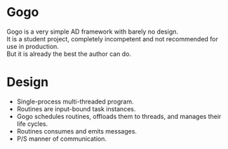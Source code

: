# Gogo
Gogo is a very simple AD framework with barely no design.  
It is a student project, completely incompetent and not recommended for use in production.  
But it is already the best the author can do.  

# Design
- Single-process multi-threaded program.  
- Routines are input-bound task instances.
- Gogo schedules routines, offloads them to threads, and manages their life cycles.
- Routines consumes and emits messages.
- P/S manner of communication.
